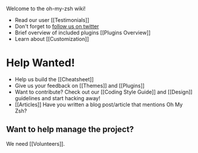 Welcome to the oh-my-zsh wiki!

- Read our user [[Testimonials]]
- Don't forget to [follow us on twitter](http://twitter.com/ohmyzsh)
- Brief overview of included plugins [[Plugins Overview]]
- Learn about [[Customization]]

Help Wanted!
============

- Help us build the [[Cheatsheet]]
- Give us your feedback on [[Themes]] and [[Plugins]]
- Want to contribute? Check out our [[Coding Style Guide]] and [[Design]] guidelines and start hacking away!
- [[Articles]] Have you written a blog post/article that mentions Oh My Zsh?

Want to help manage the project?
--------------------------------

We need [[Volunteers]].
